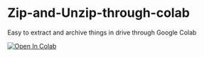 # Zip-and-Unzip-through-colab
Easy to extract and archive things in drive through Google Colab

<a href="https://colab.research.google.com/github/VarunK-JNV/Zip-and-Unzip-through-colab/blob/main/Extracte_Archive.ipynb" target="_parent\"><img src="https://colab.research.google.com/assets/colab-badge.svg" alt="Open In Colab"/></a>
